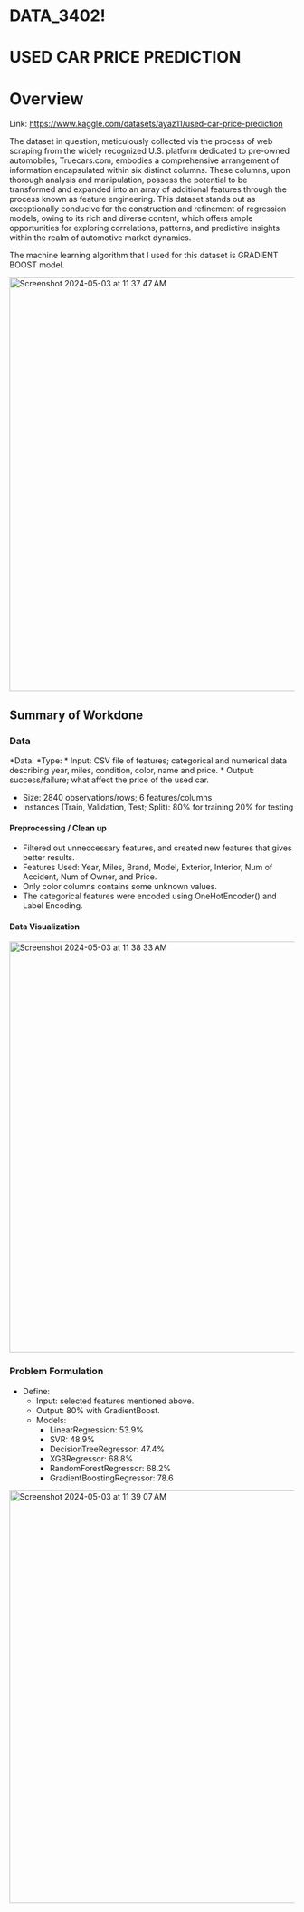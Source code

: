 # DATA_3402!
# USED CAR PRICE PREDICTION

# Overview
Link: https://www.kaggle.com/datasets/ayaz11/used-car-price-prediction

The dataset in question, meticulously collected via the process of web scraping from the widely recognized U.S. platform dedicated to pre-owned automobiles, Truecars.com, embodies a comprehensive arrangement of information encapsulated within six distinct columns. These columns, upon thorough analysis and manipulation, possess the potential to be transformed and expanded into an array of additional features through the process known as feature engineering. This dataset stands out as exceptionally conducive for the construction and refinement of regression models, owing to its rich and diverse content, which offers ample opportunities for exploring correlations, patterns, and predictive insights within the realm of automotive market dynamics.

The machine learning algorithm that I used  for this dataset is GRADIENT BOOST model.

<img width="730" alt="Screenshot 2024-05-03 at 11 37 47 AM" src="https://github.com/sashisoni01/DATA_3402/assets/143819869/2341afcc-70f5-4a54-b705-aa724bc124b6">

## Summary of Workdone

### Data
  *Data:
    *Type:
      * Input: CSV file of features; categorical and numerical data describing year, 
      miles, condition, color, name and price.
    * Output: success/failure; what affect the price of the used car.
  * Size: 2840 observations/rows; 6 features/columns
  * Instances (Train, Validation, Test; Split): 80% for training 20% for testing

#### Preprocessing / Clean up

* Filtered out unneccessary features, and created new features that gives better results.
* Features Used: Year, Miles, Brand, Model, Exterior, Interior, Num of Accident, Num of Owner, and Price.
* Only color columns contains some unknown values.
* The categorical features were encoded using OneHotEncoder() and Label Encoding. 

#### Data Visualization

<img width="725" alt="Screenshot 2024-05-03 at 11 38 33 AM" src="https://github.com/sashisoni01/DATA_3402/assets/143819869/a6227ced-cef1-4d95-90b7-1450b096e3c5">

### Problem Formulation

* Define:
  * Input: selected features mentioned above.
  * Output: 80% with GradientBoost.
  * Models:
    * LinearRegression: 53.9%
    * SVR: 48.9%
    * DecisionTreeRegressor: 47.4%
    * XGBRegressor: 68.8%
    * RandomForestRegressor: 68.2%
    * GradientBoostingRegressor: 78.6
<img width="728" alt="Screenshot 2024-05-03 at 11 39 07 AM" src="https://github.com/sashisoni01/DATA_3402/assets/143819869/73b12d3f-5a6e-45a1-bf49-b1e7f0ac5add">

